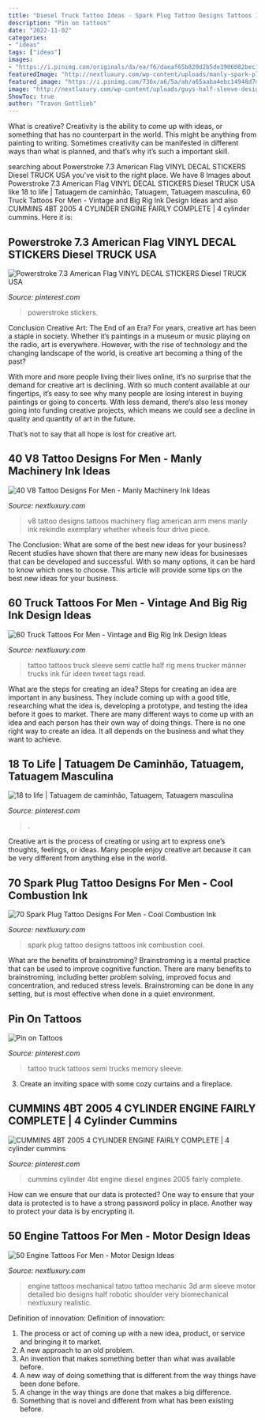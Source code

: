 ```yaml
---
title: "Diesel Truck Tattoo Ideas - Spark Plug Tattoo Designs Tattoos Ink Combustion Cool"
description: "Pin on tattoos"
date: "2022-11-02"
categories:
- "ideas"
tags: ["ideas"]
images:
- "https://i.pinimg.com/originals/da/ea/f6/daeaf65b820d2b5de3906082bec1270a.jpg"
featuredImage: "http://nextluxury.com/wp-content/uploads/manly-spark-plug-hand-tattoos-for-guys.jpg"
featured_image: "https://i.pinimg.com/736x/a6/5a/ab/a65aaba4ebc14948d7de7c2ea54aecf1.jpg"
image: "http://nextluxury.com/wp-content/uploads/guys-half-sleeve-design-ideas-engine-tattoo.jpg"
ShowToc: true
author: "Travon Gottlieb"
---
```



What is creative?
Creativity is the ability to come up with ideas, or something that has no counterpart in the world. This might be anything from painting to writing. Sometimes creativity can be manifested in different ways than what is planned, and that’s why it’s such a important skill.

	

		
searching about Powerstroke 7.3 American Flag VINYL DECAL STICKERS Diesel TRUCK USA you've visit to the right place. We have 8 Images about Powerstroke 7.3 American Flag VINYL DECAL STICKERS Diesel TRUCK USA like 18 to life | Tatuagem de caminhão, Tatuagem, Tatuagem masculina, 60 Truck Tattoos For Men - Vintage and Big Rig Ink Design Ideas and also CUMMINS 4BT 2005 4 CYLINDER ENGINE FAIRLY COMPLETE | 4 cylinder cummins. Here it is:
		
    
## Powerstroke 7.3 American Flag VINYL DECAL STICKERS Diesel TRUCK USA

<img loading=lazy src="https://i.pinimg.com/736x/a6/5a/ab/a65aaba4ebc14948d7de7c2ea54aecf1.jpg" onerror="this.onerror=null;this.src='https://tse2.mm.bing.net/th?id=OIP.V9oUuNot1VOKVHXKkmet-gHaG7&amp;pid=15.1';" alt="Powerstroke 7.3 American Flag VINYL DECAL STICKERS Diesel TRUCK USA">

_Source: pinterest.com_

>powerstroke stickers. 

	

Conclusion
Creative Art: The End of an Era?
For years, creative art has been a staple in society. Whether it’s paintings in a museum or music playing on the radio, art is everywhere. However, with the rise of technology and the changing landscape of the world, is creative art becoming a thing of the past?

With more and more people living their lives online, it’s no surprise that the demand for creative art is declining. With so much content available at our fingertips, it’s easy to see why many people are losing interest in buying paintings or going to concerts. With less demand, there’s also less money going into funding creative projects, which means we could see a decline in quality and quantity of art in the future.

That’s not to say that all hope is lost for creative art.

    
## 40 V8 Tattoo Designs For Men - Manly Machinery Ink Ideas

<img loading=lazy src="http://nextluxury.com/wp-content/uploads/3d-mens-american-flag-v8-arm-tattoo.jpg" onerror="this.onerror=null;this.src='https://tse1.mm.bing.net/th?id=OIP.bwGjo4BsM27hAsyLv4hsjAHaE8&amp;pid=15.1';" alt="40 V8 Tattoo Designs For Men - Manly Machinery Ink Ideas">

_Source: nextluxury.com_

>v8 tattoo designs tattoos machinery flag american arm mens manly ink rekindle exemplary whether wheels four drive piece. 

	

The Conclusion: What are some of the best new ideas for your business?
Recent studies have shown that there are many new ideas for businesses that can be developed and successful. With so many options, it can be hard to know which ones to choose. This article will provide some tips on the best new ideas for your business.

    
## 60 Truck Tattoos For Men - Vintage And Big Rig Ink Design Ideas

<img loading=lazy src="http://nextluxury.com/wp-content/uploads/semi-truck-mens-cattle-half-sleeve-tattoo.jpg" onerror="this.onerror=null;this.src='https://tse3.mm.bing.net/th?id=OIP.Om__aejvtd7ElycX3jrksQHaHa&amp;pid=15.1';" alt="60 Truck Tattoos For Men - Vintage and Big Rig Ink Design Ideas">

_Source: nextluxury.com_

>tattoo tattoos truck sleeve semi cattle half rig mens trucker männer trucks ink für ideen tweet tags read. 

	

What are the steps for creating an idea?
Steps for creating an idea are important in any business. They include coming up with a good title, researching what the idea is, developing a prototype, and testing the idea before it goes to market. 
There are many different ways to come up with an idea and each person has their own way of doing things. There is no one right way to create an idea. It all depends on the business and what they want to achieve.

    
## 18 To Life | Tatuagem De Caminhão, Tatuagem, Tatuagem Masculina

<img loading=lazy src="https://i.pinimg.com/736x/6b/2a/06/6b2a06a404113e74fae4e9fe53590762.jpg" onerror="this.onerror=null;this.src='https://tse4.mm.bing.net/th?id=OIP.hIS9ZuZ4VWFEOUVORPqXygHaJ4&amp;pid=15.1';" alt="18 to life | Tatuagem de caminhão, Tatuagem, Tatuagem masculina">

_Source: pinterest.com_

>. 

	

Creative art is the process of creating or using art to express one’s thoughts, feelings, or ideas. Many people enjoy creative art because it can be very different from anything else in the world.

    
## 70 Spark Plug Tattoo Designs For Men - Cool Combustion Ink

<img loading=lazy src="http://nextluxury.com/wp-content/uploads/manly-spark-plug-hand-tattoos-for-guys.jpg" onerror="this.onerror=null;this.src='https://tse1.mm.bing.net/th?id=OIP.KWk78jhuob2UGJMA9qqqXQHaHa&amp;pid=15.1';" alt="70 Spark Plug Tattoo Designs For Men - Cool Combustion Ink">

_Source: nextluxury.com_

>spark plug tattoo designs tattoos ink combustion cool. 

	

What are the benefits of brainstroming?
Brainstroming is a mental practice that can be used to improve cognitive function. There are many benefits to brainstroming, including better problem solving, improved focus and concentration, and reduced stress levels. Brainstroming can be done in any setting, but is most effective when done in a quiet environment.

    
## Pin On Tattoos

<img loading=lazy src="https://i.pinimg.com/736x/c2/e1/4e/c2e14ed87adbd4ce17c219ce8e70701b--semi-trucks-truck-tattoo.jpg" onerror="this.onerror=null;this.src='https://tse3.mm.bing.net/th?id=OIP.-RrubyLVV0QpBwcDuS-86gHaFS&amp;pid=15.1';" alt="Pin on Tattoos">

_Source: pinterest.com_

>tattoo truck tattoos semi trucks memory sleeve. 

	

3. Create an inviting space with some cozy curtains and a fireplace. 

    
## CUMMINS 4BT 2005 4 CYLINDER ENGINE FAIRLY COMPLETE | 4 Cylinder Cummins

<img loading=lazy src="https://i.pinimg.com/originals/da/ea/f6/daeaf65b820d2b5de3906082bec1270a.jpg" onerror="this.onerror=null;this.src='https://tse3.mm.bing.net/th?id=OIP.CQhI5Ry3jXNJuRzPUY4IOQHaJ4&amp;pid=15.1';" alt="CUMMINS 4BT 2005 4 CYLINDER ENGINE FAIRLY COMPLETE | 4 cylinder cummins">

_Source: pinterest.com_

>cummins cylinder 4bt engine diesel engines 2005 fairly complete. 

	

How can we ensure that our data is protected?
One way to ensure that your data is protected is to have a strong password policy in place. Another way to protect your data is by encrypting it.

    
## 50 Engine Tattoos For Men - Motor Design Ideas

<img loading=lazy src="http://nextluxury.com/wp-content/uploads/guys-half-sleeve-design-ideas-engine-tattoo.jpg" onerror="this.onerror=null;this.src='https://tse3.mm.bing.net/th?id=OIP.7FiuqtQEC5aSUAKxFTq8TgHaHa&amp;pid=15.1';" alt="50 Engine Tattoos For Men - Motor Design Ideas">

_Source: nextluxury.com_

>engine tattoos mechanical tatoo tattoo mechanic 3d arm sleeve motor detailed bio designs half robotic shoulder very biomechanical nextluxury realistic. 

	

Definition of innovation:
Definition of innovation: 
1. The process or act of coming up with a new idea, product, or service and bringing it to market.
2. A new approach to an old problem. 
3. An invention that makes something better than what was available before.
4. A new way of doing something that is different from the way things have been done before.
5. A change in the way things are done that makes a big difference. 
6. Something that is novel and different from what has been existing before. 

